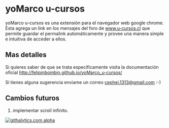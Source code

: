 yoMarco u-cursos
================

yoMarco u-cursos es una extensión para el navegador web google chrome. Esta agrega un link en los mensajes del foro de www.u-cursos.cl que permite guardar el permalink automáticamente y provee una manera simple e intuitiva de acceder a ellos.

Mas detalles
------------
Si quieres saber de que se trata especificamente visita la documentación oficial http://felipinbombin.github.io/yoMarco_u-cursos/

Si tienes alguna sugerencia enviame un correo cephei.1313@gmail.com :-)

Cambios futuros
------------

1. implementar scroll infinito.

[![githalytics.com alpha](https://cruel-carlota.gopagoda.com/afdddbf6a0e6e1ce5073289e02ce6669 "githalytics.com")](http://githalytics.com/felipinbombin/yoMarco_u-cursos)
